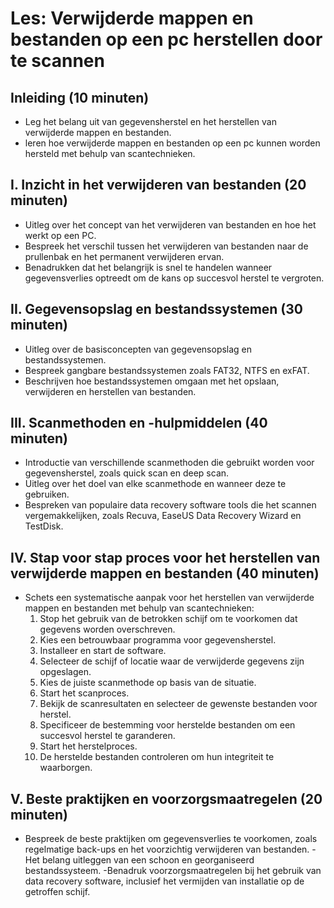 # Les: Verwijderde mappen en bestanden op een pc herstellen door te scannen

## Inleiding (10 minuten)
- Leg het belang uit van gegevensherstel en het herstellen van verwijderde mappen en bestanden.
- leren hoe verwijderde mappen en bestanden op een pc kunnen worden hersteld met behulp van scantechnieken.

## I. Inzicht in het verwijderen van bestanden (20 minuten)
- Uitleg over het concept van het verwijderen van bestanden en hoe het werkt op een PC.
- Bespreek het verschil tussen het verwijderen van bestanden naar de prullenbak en het permanent verwijderen ervan.
- Benadrukken dat het belangrijk is snel te handelen wanneer gegevensverlies optreedt om de kans op succesvol herstel te vergroten.

## II. Gegevensopslag en bestandssystemen (30 minuten)
- Uitleg over de basisconcepten van gegevensopslag en bestandssystemen.
- Bespreek gangbare bestandssystemen zoals FAT32, NTFS en exFAT.
- Beschrijven hoe bestandssystemen omgaan met het opslaan, verwijderen en herstellen van bestanden.

## III. Scanmethoden en -hulpmiddelen (40 minuten)
- Introductie van verschillende scanmethoden die gebruikt worden voor gegevensherstel, zoals quick scan en deep scan.
- Uitleg over het doel van elke scanmethode en wanneer deze te gebruiken.
- Bespreken van populaire data recovery software tools die het scannen vergemakkelijken, zoals Recuva, EaseUS Data Recovery Wizard en TestDisk.

## IV. Stap voor stap proces voor het herstellen van verwijderde mappen en bestanden (40 minuten)
- Schets een systematische aanpak voor het herstellen van verwijderde mappen en bestanden met behulp van scantechnieken:
   1. Stop het gebruik van de betrokken schijf om te voorkomen dat gegevens worden overschreven.
   2. Kies een betrouwbaar programma voor gegevensherstel.
   3. Installeer en start de software.
   4. Selecteer de schijf of locatie waar de verwijderde gegevens zijn opgeslagen.
   5. Kies de juiste scanmethode op basis van de situatie.
   6. Start het scanproces.
   7. Bekijk de scanresultaten en selecteer de gewenste bestanden voor herstel.
   8. Specificeer de bestemming voor herstelde bestanden om een succesvol herstel te garanderen.
   9. Start het herstelproces.
   10. De herstelde bestanden controleren om hun integriteit te waarborgen.

## V. Beste praktijken en voorzorgsmaatregelen (20 minuten)
- Bespreek de beste praktijken om gegevensverlies te voorkomen, zoals regelmatige back-ups en het voorzichtig verwijderen van bestanden.
-Het belang uitleggen van een schoon en georganiseerd bestandssysteem.
-Benadruk voorzorgsmaatregelen bij het gebruik van data recovery software, inclusief het vermijden van installatie op de getroffen schijf.
